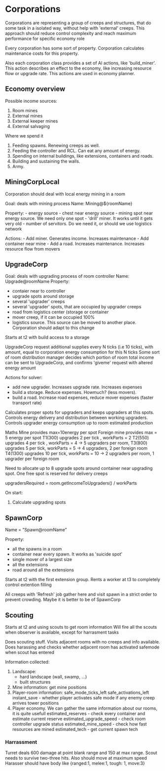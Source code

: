 # Corporations #

Corporations are representing a group of creeps and structures, that do some task in a isolated way, without help with 'external' creeps. This approach should reduce control complexity and reach maximum performance for specific economy role

Every corporation has some sort of property. Corporation calculates maintenance costs for this property.

Also each corporation class provides a set of AI actions, like 'build_miner'. This action describes an effect to the economy, like increasing resource flow or upgrade rate. This actions are used in economy planner.

## Economy overview ##

Possible income sources:

1. Room mines
2. External mines
3. External keeper mines
4. External salvaging

Where we spend it
1. Feeding spawns. Renewing creeps as well.
2. Feeding the controller and RCL. Can eat any amount of energy.
3. Spending on internal buildings, like extensions, containers and roads.
4. Building and sustaining the walls.
5. Army.

## MiningCorpLocal ##

Corporation should deal with local energy mining in a room

Goal: deals with mining process
Name: Mining@${roomName}

Property:
	- energy source
	- chest near energy source
	- mining spot near energy source. We need only one spot
	- 'drill' miner. It works until it gets very old
	- number of servitors. Do we need it, or should we use logistics network

Actions:
	- Add miner. Generates income. Increases maintenance
	- Add container near mine
	- Add a road. Increases maintenance. Increases resource flow from movers



## UpgradeCorp ##

Goal: deals with upgrading process of room controller
Name: Upgrade@roomName
Property: 
 - contaier near to controller
 - upgrade spots around storage
 - several 'upgrader' creeps
 - several 'upgrader' spots, that are occupied by upgrader creeps
 - road from logistics center (storage or container
 - mover creep, if it can be occupied 100%
 - logistics source. This source can be moved to another place. Corporation should adapt to this change

Starts at t2 with build access to a storage

UpgradeCorp request additional supplies every N ticks (i.e 10 ticks), with amount, equal to corporation energy consumption for this N ticks
Some sort of room distribution manager decides which portion of room total income can be sent to UpgradeCorp, and confirms 'giveme' request with altered energy amount

Actions for solver:
 - add new upgrader. Increases upgrade rate. Increases expenses
 - build a storage. Reduce expenses. Howmuch? (less movers). 
 - build a road. Increase road expenses, reduce mover expenses (faster transport rate) 

Calculates proper spots for upgraders and keeps upgraders at this spots. Controls energy delivery and distribution between working upgraders. Controls upgrader energy consumption up to room estimated production 

Maths
Mine provides max=10energy per spot
Foreign mine provides max = 5 energy per spot
T1(300) upgrades 2 per tick , workParts = 2
T2(550) upgrades 4 per tick , workParts = 4 -> 5 upgraders per room, 
T3(800) upgrades 5 per tick, workParts = 5 -> 4 upgraders, 2 per foreign room
T4(1300) upgrades 10 per tick, workParts = 10 -> 2 upgraders per room, 1 upgrader per foreign room

Need to allocate up to 8 upgrade spots around container near upgrading spot. One free spot is reserved for delivery creeps

upgradersRequired = room.getIncomeToUpgraders() / workParts
  
On start:
1. Calculate upgrading spots


## SpawnCorp ##

Name = "Spawn@roomName"

Property: 
 - all the spawns in a room
 - container near every spawn. It works as 'suicide spot'
 - single mover of a largest size
 - all the extensions
 - road around all the extensions
 
Starts at t2 with the first extension group. Rents a worker at t3 to completely control extention filling

All creeps with 'Refresh' job gather here and visit spawn in a strict order to prevent crowding. Maybe it is better to be of SpawnCorp

## Scouting ##

Starts at t2 and using scouts to get room information
Will fire all the scouts when observer is available, except for harrasment tasks

Does scouting stuff. Visits adjacent rooms with no creeps and info available. 
Does harassing and checks whether adjacent room has activated safemode when scout has entered

Information collected:
1. Landscape:
	- hard landscape (wall, swamp, ...)
	- built structures
2. Mine information: get mine positions
3. Player-room information:
	safe_mode_ticks_left
	safe_activations_left
	instant_save - whether player activates safe mode if any enemy creep arrives
	tower positions
4. Player economy. We can gather the same information about our rooms, it is quite usefull
	estimated_reserves - check every container and estimate current reserve
	estimated_upgrade_speed - check room controller upgrade status
	estimated_mine_speed - check how fast resources are mined
	estimated_tech - get current spawn tech

### Harrassment ###

Turret deals 600 damage at point blank range and 150 at max range. Scout needs to survive two-three hits. Also should move at maximum speed
Harasser should have body like {ranged:1, melee:1, tough: 1, move:3}

